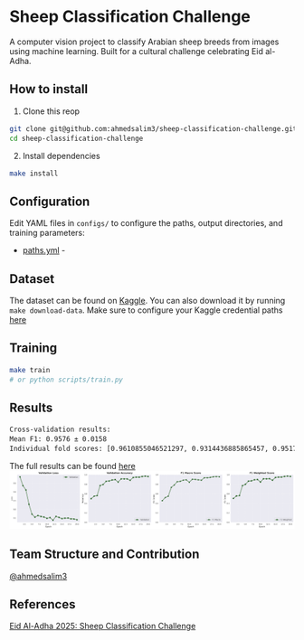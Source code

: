 # Sheep Classification Challenge

A computer vision project to classify Arabian sheep breeds from images using machine learning. Built for a cultural challenge celebrating Eid al-Adha.


## How to install

1. Clone this reop

```bash
git clone git@github.com:ahmedsalim3/sheep-classification-challenge.git
cd sheep-classification-challenge
```
2. Install dependencies

```sh
make install
```

## Configuration

Edit YAML files in `configs/` to configure the paths, output directories, and training parameters:

- [paths.yml](./configs/config.yml) -

## Dataset

The dataset can be found on [Kaggle](https://www.kaggle.com/competitions/sheep-classification-challenge-2025/data).
You can also download it by running `make download-data`. Make sure to configure your Kaggle credential paths [here](./scripts/download_dataset.sh#L11)

## Training

```sh
make train
# or python scripts/train.py
```

## Results

```bash
Cross-validation results:
Mean F1: 0.9576 ± 0.0158
Individual fold scores: [0.9610855046521297, 0.9314436885865457, 0.9517947495203616, 0.9792646410961358, 0.9646165120085449]
```

The full results can be found [here](./results/)
![](./results/folde_1_metrics.png)

## Team Structure and Contribution

[@ahmedsalim3](https://github.com/ahmedsalim3)

## References

[Eid Al-Adha 2025: Sheep Classification Challenge](https://www.kaggle.com/competitions/sheep-classification-challenge-2025/overview)
